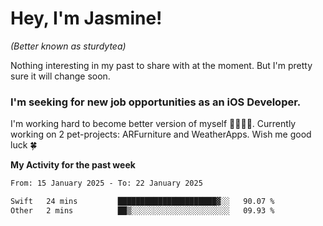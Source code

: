 # Hey, I'm Jasmine!
_(Better known as sturdytea)_

Nothing interesting in my past to share with at the moment. 
But I'm pretty sure it will change soon.

### I'm seeking for new job opportunities as an iOS Developer. 

I'm working hard to become better version of myself 🙇‍♀🏋️‍♀️. 
Currently working on 2 pet-projects: ARFurniture and WeatherApps. 
Wish me good luck 🍀


**My Activity for the past week**

<!--START_SECTION:waka-->

```txt
From: 15 January 2025 - To: 22 January 2025

Swift   24 mins         ██████████████████████▓░░   90.07 %
Other   2 mins          ██▒░░░░░░░░░░░░░░░░░░░░░░   09.93 %
```

<!--END_SECTION:waka-->

